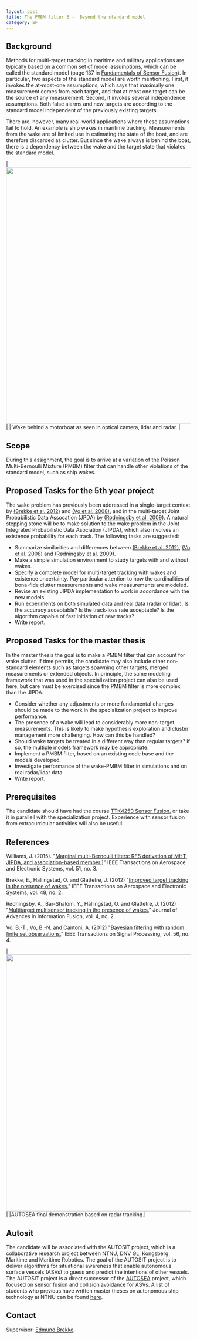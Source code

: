 ```yaml
---
layout: post
title: The PMBM filter 3 -  Beyond the standard model
category: SF
---
```

## Background

Methods for multi-target tracking in maritime and military applications are typically based on a common set of model assumptions, which can be called the standard model (page 137 in [Fundamentals of Sensor Fusion]). In particular, two aspects of the standard model are worth mentioning. First, it invokes the at-most-one assumptions, which says that maximally one measurement comes from each target, and that at most one target can be the source of any measurement. Second, it invokes several independence assumptions. Both false alarms and new targets are according to the standard model independent of the previously existing targets. 

There are, however, many real-world applications where these assumptions fail to hold. An example is ship wakes in maritime tracking. Measurements from the wake are of limited use in estimating the state of the boat, and are therefore discarded as clutter. But since the wake always is behind the boat, there is a dependency between the wake and the target state that violates the standard model. 

|<img src="{{site.url}}/assets/boatwakes.jpg" width="700"> | 
| Wake behind a motorboat as seen in optical camera, lidar and radar. |

## Scope

During this assignment, the goal is to arrive at a variation of the Poisson Multi-Bernoulli Mixture (PMBM) filter that can handle other violations of the standard model, such as ship wakes. 

## Proposed Tasks for the 5th year project


The wake problem has previously been addressed in a single-target context by [(Brekke et al. 2012)] and [(Vo et al. 2008)], and in the multi-target Joint Probabilistic Data Assocation (JPDA) by [(Rødningsby et al. 2009)]. A natural stepping stone will be to make solution to the wake problem in the Joint Integrated Probabilistic Data Asociation (JIPDA), which also involves an existence probability for each track. The following tasks are suggested:

* Summarize similarities and differences between [(Brekke et al. 2012)], [(Vo et al. 2008)] and [(Rødningsby et al. 2009)].
* Make a simple simulation environment to study targets with and without wakes.
* Specify a complete model for multi-target tracking with wakes and existence uncertainty. Pay particular attention to how the cardinalities of bona-fide clutter measurements and wake measurements are modeled.
* Revise an existing JIPDA implementation to work in accordance with the new models.
* Run experiments on both simulated data and real data (radar or lidar). Is the accuracy acceptable? Is the track-loss rate acceptable? Is the algorithm capable of fast initiation of new tracks?
* Write report.

## Proposed Tasks for the master thesis

In the master thesis the goal is to make a PMBM filter that can account for wake clutter. If time permits, the candidate may also include other non-standard elements such as targets spawning other targets, merged measurements or extended objects. In principle, the same modeling framework that was used in the specialization project can also be used here, but care must be exercised since the PMBM filter is more complex than the JIPDA.

* Consider whether any adjustments or more fundamental changes should be made to the work in the specialization project to improve performance.
* The presence of a wake will lead to considerably more non-target measurements. This is likely to make hypothesis exploration and cluster management more challenging. How can this be handled? 
* Should wake targets be treated in a different way than regular targets? If so, the multiple models framework may be appropriate. 
* Implement a PMBM filter, based on an existing code base and the models developed. 
* Investigate performance of the wake-PMBM filter in simulations and on real radar/lidar data.
* Write report.

## Prerequisites

The candidate should have had the course [TTK4250 Sensor Fusion], or take it in parallell with the specialization project. Experience with sensor fusion from extracurricular activities will also be useful. 

## References
Williams, J. (2015). "[Marginal multi-Bernoulli filters: RFS derivation of MHT, JIPDA, and association-based member.]([Williams2015)]" IEEE Transactions on Aerospace and Electronic Systems, vol. 51, no. 3.

Brekke, E., Hallingstad, O. and Glattetre, J. (2012) "[Improved target tracking in the presence of wakes.][(Brekke et al. 2012)]" IEEE Transactions on Aerospace and Electronic Systems, vol. 48, no. 2.

Rødningsby, A., Bar-Shalom, Y., Hallingstad, O. and Glattetre, J. (2012) "[Multitarget multisensor tracking in the presence of wakes.][(Rødningsby et al. 2009)]" Journal of Advances in Information Fusion, vol. 4, no. 2.

Vo, B.-T., Vo, B.-N. and Cantoni, A. (2012) "[Bayesian filtering with random finite set observations.][(Vo et al. 2008)]" IEEE Transactions on Signal Processing, vol. 56, no. 4.

|[<img src="https://img.youtube.com/vi/FuWedx0oLX4/0.jpg" width="700">](https://www.youtube.com/watch?v=XqZ_lbwwspo) |
|AUTOSEA final demonstration based on radar tracking.|

## Autosit

The candidate will be associated with the AUTOSIT project, 
which is a collaborative research project between NTNU, DNV GL, Kongsberg Maritime and Maritime Robotics.
The goal of the AUTOSIT project is 
to deliver algorithms for situational awareness that enable autonomous surface vessels (ASVs) to guess and predict the intentions of other vessels. 
The AUTOSIT project is a direct successor of the [AUTOSEA] project, which focused on sensor fusion and collision avoidance for ASVs. 
A list of students who previous have written master theses on autonomous ship technology at NTNU can be found [here].


## Contact

Supervisor: [Edmund Brekke].  


[Edmund Brekke]: www.ntnu.edu/employees/edmund.brekke
[(Williams 2015)]: https://ieeexplore.ieee.org/document/7272821
[Habtemariam2014]: https://www.sciencedirect.com/science/article/pii/S0165168414003636
[Liland2017]: https://brage.bibsys.no/xmlui/bitstream/handle/11250/2452107/16477_FULLTEXT.pdf?sequence=1
[Autosea]: https://www.ntnu.edu/autosea
[Milliampere]: https://www.ntnu.edu/autoferry
[Fundamentals of Sensor Fusion]: https://folk.ntnu.no/edmundfo/msc2020-2021/sf2020c.pdf
[(Brekke et al. 2012)]: https://ieeexplore.ieee.org/document/6178045
[(Rødningsby et al. 2009)]: https://confcats_isif.s3.amazonaws.com/web-files/journals/entries/JAIF_article_multitarget2.pdf
[(Vo et al. 2008)]: https://people.eng.unimelb.edu.au/bnvo/vo/VVC_RFSO_SIC07.pdf
[TTK4250 Sensor Fusion]: https://www.ntnu.no/studier/emner/TTK4250#tab=omEmnet
[here]: https://folk.ntnu.no/edmundfo/autoseastudents/autoseastudents.html
[AUTOSEA]: https://www.ntnu.edu/autosea/